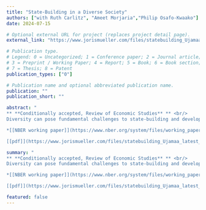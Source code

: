 ```yaml
---
title: "State-Building in a Diverse Society"
authors: ["with Ruth Carlitz", "Ameet Morjaria","Philip Osafo-Kwaako"]
date: 2024-07-15

# Optional external URL for project (replaces project detail page).
external_link: "https://www.jorismueller.com/files/statebuilding_Ujamaa_latest_draft.pdf"

# Publication type.
# Legend: 0 = Uncategorized; 1 = Conference paper; 2 = Journal article;
# 3 = Preprint / Working Paper; 4 = Report; 5 = Book; 6 = Book section;
# 7 = Thesis; 8 = Patent
publication_types: ["0"]

# Publication name and optional abbreviated publication name.
publication: ""
publication_short: ""

abstract: "
** **Conditionally accepted, Review of Economic Studies** ** <br/>
Diversity can pose fundamental challenges to state-building and development. The Tanzanian Ujamaa policy — one of post-colonial Africa’s largest state-building experiments — addressed these challenges by resettling a diverse population in planned villages, where children received political education. We combine differences in exposure to Ujamaa across space and age to identify long-term impacts of the policy. Analysis of contemporary surveys shows persistent, positive effects on national identity and state legitimacy. Exposed cohorts are also more likely to marry across ethnic lines. Our preferred interpretation, supported by evidence that considers alternative hypotheses, is that changes to educational content drive our results. Our findings also point to trade-offs associated with state-building: while the policy contributed to establishing the new state as a legitimate central authority, simultaneously it lowered demands for democratic accountability. <br/>

*[[NBER working paper]](https://www.nber.org/system/files/working_papers/w30731/w30731.pdf/)* <br/>

[[pdf]](https://www.jorismueller.com/files/statebuilding_Ujamaa_latest_draft.pdf/)"

summary: "
** **Conditionally accepted, Review of Economic Studies** ** <br/>
Diversity can pose fundamental challenges to state-building and development. The Tanzanian Ujamaa policy — one of post-colonial Africa’s largest state-building experiments — addressed these challenges by resettling a diverse population in planned villages, where children received political education. We combine differences in exposure to Ujamaa across space and age to identify long-term impacts of the policy. Analysis of contemporary surveys shows persistent, positive effects on national identity and state legitimacy. Exposed cohorts are also more likely to marry across ethnic lines. Our preferred interpretation, supported by evidence that considers alternative hypotheses, is that changes to educational content drive our results. Our findings also point to trade-offs associated with state-building: while the policy contributed to establishing the new state as a legitimate central authority, simultaneously it lowered demands for democratic accountability. <br/>

*[[NBER working paper]](https://www.nber.org/system/files/working_papers/w30731/w30731.pdf/)* <br/>

[[pdf]](https://www.jorismueller.com/files/statebuilding_Ujamaa_latest_draft.pdf/)"

featured: false
---
```

